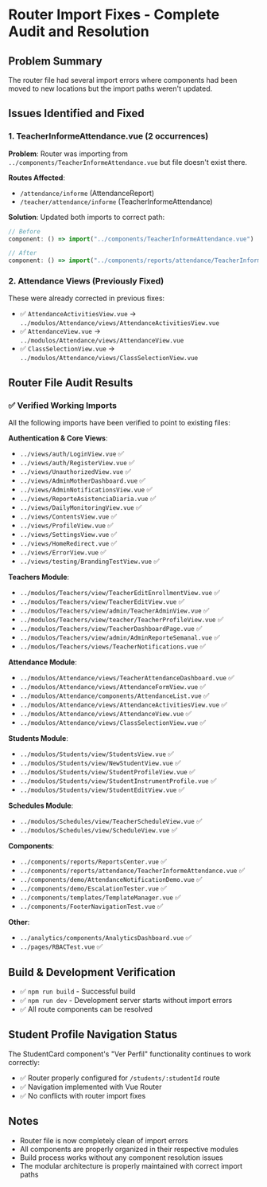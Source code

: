 # Router Import Fixes - Complete Audit and Resolution

## Problem Summary
The router file had several import errors where components had been moved to new locations but the import paths weren't updated.

## Issues Identified and Fixed

### 1. TeacherInformeAttendance.vue (2 occurrences)
**Problem**: Router was importing from `../components/TeacherInformeAttendance.vue` but file doesn't exist there.

**Routes Affected**:
- `/attendance/informe` (AttendanceReport)
- `/teacher/attendance/informe` (TeacherInformeAttendance)

**Solution**: Updated both imports to correct path:
```typescript
// Before
component: () => import("../components/TeacherInformeAttendance.vue")

// After  
component: () => import("../components/reports/attendance/TeacherInformeAttendance.vue")
```

### 2. Attendance Views (Previously Fixed)
These were already corrected in previous fixes:
- ✅ `AttendanceActivitiesView.vue` → `../modulos/Attendance/views/AttendanceActivitiesView.vue`
- ✅ `AttendanceView.vue` → `../modulos/Attendance/views/AttendanceView.vue` 
- ✅ `ClassSelectionView.vue` → `../modulos/Attendance/views/ClassSelectionView.vue`

## Router File Audit Results

### ✅ Verified Working Imports
All the following imports have been verified to point to existing files:

**Authentication & Core Views**:
- `../views/auth/LoginView.vue` ✅
- `../views/auth/RegisterView.vue` ✅
- `../views/UnauthorizedView.vue` ✅
- `../views/AdminMotherDashboard.vue` ✅
- `../views/AdminNotificationsView.vue` ✅
- `../views/ReporteAsistenciaDiaria.vue` ✅
- `../views/DailyMonitoringView.vue` ✅
- `../views/ContentsView.vue` ✅
- `../views/ProfileView.vue` ✅
- `../views/SettingsView.vue` ✅
- `../views/HomeRedirect.vue` ✅
- `../views/ErrorView.vue` ✅
- `../views/testing/BrandingTestView.vue` ✅

**Teachers Module**:
- `../modulos/Teachers/view/TeacherEditEnrollmentView.vue` ✅
- `../modulos/Teachers/view/TeacherEditView.vue` ✅
- `../modulos/Teachers/view/admin/TeacherAdminView.vue` ✅
- `../modulos/Teachers/view/teacher/TeacherProfileView.vue` ✅
- `../modulos/Teachers/view/TeacherDashboardPage.vue` ✅
- `../modulos/Teachers/view/admin/AdminReporteSemanal.vue` ✅
- `../modulos/Teachers/views/TeacherNotifications.vue` ✅

**Attendance Module**:
- `../modulos/Attendance/views/TeacherAttendanceDashboard.vue` ✅
- `../modulos/Attendance/views/AttendanceFormView.vue` ✅
- `../modulos/Attendance/components/AttendanceList.vue` ✅
- `../modulos/Attendance/views/AttendanceActivitiesView.vue` ✅
- `../modulos/Attendance/views/AttendanceView.vue` ✅
- `../modulos/Attendance/views/ClassSelectionView.vue` ✅

**Students Module**:
- `../modulos/Students/view/StudentsView.vue` ✅
- `../modulos/Students/view/NewStudentView.vue` ✅
- `../modulos/Students/view/StudentProfileView.vue` ✅
- `../modulos/Students/view/StudentInstrumentProfile.vue` ✅
- `../modulos/Students/view/StudentEditView.vue` ✅

**Schedules Module**:
- `../modulos/Schedules/view/TeacherScheduleView.vue` ✅
- `../modulos/Schedules/view/ScheduleView.vue` ✅

**Components**:
- `../components/reports/ReportsCenter.vue` ✅
- `../components/reports/attendance/TeacherInformeAttendance.vue` ✅
- `../components/demo/AttendanceNotificationDemo.vue` ✅
- `../components/demo/EscalationTester.vue` ✅
- `../components/templates/TemplateManager.vue` ✅
- `../components/FooterNavigationTest.vue` ✅

**Other**:
- `../analytics/components/AnalyticsDashboard.vue` ✅
- `../pages/RBACTest.vue` ✅

## Build & Development Verification
- ✅ `npm run build` - Successful build
- ✅ `npm run dev` - Development server starts without import errors
- ✅ All route components can be resolved

## Student Profile Navigation Status
The StudentCard component's "Ver Perfil" functionality continues to work correctly:
- ✅ Router properly configured for `/students/:studentId` route
- ✅ Navigation implemented with Vue Router
- ✅ No conflicts with router import fixes

## Notes
- Router file is now completely clean of import errors
- All components are properly organized in their respective modules
- Build process works without any component resolution issues
- The modular architecture is properly maintained with correct import paths
